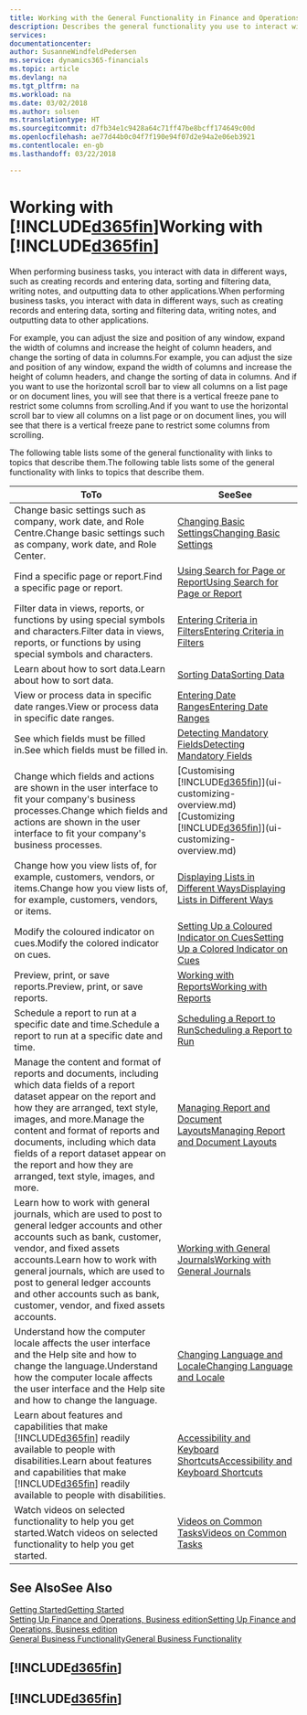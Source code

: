 ```yaml
---
title: Working with the General Functionality in Finance and Operations, Business edition  | Microsoft Docs
description: Describes the general functionality you use to interact with data in Finance and Operations, Business edition, such as entering values, sorting data, and changing views.
services: 
documentationcenter: 
author: SusanneWindfeldPedersen
ms.service: dynamics365-financials
ms.topic: article
ms.devlang: na
ms.tgt_pltfrm: na
ms.workload: na
ms.date: 03/02/2018
ms.author: solsen
ms.translationtype: HT
ms.sourcegitcommit: d7fb34e1c9428a64c71ff47be8bcff174649c00d
ms.openlocfilehash: ae77d44b0c04f7f190e94f07d2e94a2e06eb3921
ms.contentlocale: en-gb
ms.lasthandoff: 03/22/2018

---
```

# <a name="working-with-included365finincludesd365finmdmd"></a><span data-ttu-id="3fdec-103">Working with [!INCLUDE[d365fin](includes/d365fin_md.md)]</span><span class="sxs-lookup"><span data-stu-id="3fdec-103">Working with [!INCLUDE[d365fin](includes/d365fin_md.md)]</span></span>
<span data-ttu-id="3fdec-104">When performing business tasks, you interact with data in different ways, such as creating records and entering data, sorting and filtering data, writing notes, and outputting data to other applications.</span><span class="sxs-lookup"><span data-stu-id="3fdec-104">When performing business tasks, you interact with data in different ways, such as creating records and entering data, sorting and filtering data, writing notes, and outputting data to other applications.</span></span>

<span data-ttu-id="3fdec-105">For example, you can adjust the size and position of any window, expand the width of columns and increase the height of column headers, and change the sorting of data in columns.</span><span class="sxs-lookup"><span data-stu-id="3fdec-105">For example, you can adjust the size and position of any window, expand the width of columns and increase the height of column headers, and change the sorting of data in columns.</span></span> <span data-ttu-id="3fdec-106">And if you want to use the horizontal scroll bar to view all columns on a list page or on document lines, you will see that there is a vertical freeze pane to restrict some columns from scrolling.</span><span class="sxs-lookup"><span data-stu-id="3fdec-106">And if you want to use the horizontal scroll bar to view all columns on a list page or on document lines, you will see that there is a vertical freeze pane to restrict some columns from scrolling.</span></span>

<span data-ttu-id="3fdec-107">The following table lists some of the general functionality with links to topics that describe them.</span><span class="sxs-lookup"><span data-stu-id="3fdec-107">The following table lists some of the general functionality with links to topics that describe them.</span></span>

| <span data-ttu-id="3fdec-108">To</span><span class="sxs-lookup"><span data-stu-id="3fdec-108">To</span></span> | <span data-ttu-id="3fdec-109">See</span><span class="sxs-lookup"><span data-stu-id="3fdec-109">See</span></span> |
| --- | --- |
| <span data-ttu-id="3fdec-110">Change basic settings such as company, work date, and Role Centre.</span><span class="sxs-lookup"><span data-stu-id="3fdec-110">Change basic settings such as company, work date, and Role Center.</span></span> |[<span data-ttu-id="3fdec-111">Changing Basic Settings</span><span class="sxs-lookup"><span data-stu-id="3fdec-111">Changing Basic Settings</span></span>](ui-change-basic-settings.md) |
| <span data-ttu-id="3fdec-112">Find a specific page or report.</span><span class="sxs-lookup"><span data-stu-id="3fdec-112">Find a specific page or report.</span></span> |[<span data-ttu-id="3fdec-113">Using Search for Page or Report</span><span class="sxs-lookup"><span data-stu-id="3fdec-113">Using Search for Page or Report</span></span>](ui-search.md) |
| <span data-ttu-id="3fdec-114">Filter data in views, reports, or functions by using special symbols and characters.</span><span class="sxs-lookup"><span data-stu-id="3fdec-114">Filter data in views, reports, or functions by using special symbols and characters.</span></span> |[<span data-ttu-id="3fdec-115">Entering Criteria in Filters</span><span class="sxs-lookup"><span data-stu-id="3fdec-115">Entering Criteria in Filters</span></span>](ui-enter-criteria-filters.md) |
| <span data-ttu-id="3fdec-116">Learn about how to sort data.</span><span class="sxs-lookup"><span data-stu-id="3fdec-116">Learn about how to sort data.</span></span> |[<span data-ttu-id="3fdec-117">Sorting Data</span><span class="sxs-lookup"><span data-stu-id="3fdec-117">Sorting Data</span></span>](ui-sorting.md) |
| <span data-ttu-id="3fdec-118">View or process data in specific date ranges.</span><span class="sxs-lookup"><span data-stu-id="3fdec-118">View or process data in specific date ranges.</span></span> |[<span data-ttu-id="3fdec-119">Entering Date Ranges</span><span class="sxs-lookup"><span data-stu-id="3fdec-119">Entering Date Ranges</span></span>](ui-enter-date-ranges.md) |
| <span data-ttu-id="3fdec-120">See which fields must be filled in.</span><span class="sxs-lookup"><span data-stu-id="3fdec-120">See which fields must be filled in.</span></span> |[<span data-ttu-id="3fdec-121">Detecting Mandatory Fields</span><span class="sxs-lookup"><span data-stu-id="3fdec-121">Detecting Mandatory Fields</span></span>](ui-mandatory-fields.md) |
| <span data-ttu-id="3fdec-122">Change which fields and actions are shown in the user interface to fit your company's business processes.</span><span class="sxs-lookup"><span data-stu-id="3fdec-122">Change which fields and actions are shown in the user interface to fit your company's business processes.</span></span> |<span data-ttu-id="3fdec-123">[Customising [!INCLUDE[d365fin](includes/d365fin_md.md)]](ui-customizing-overview.md)</span><span class="sxs-lookup"><span data-stu-id="3fdec-123">[Customizing [!INCLUDE[d365fin](includes/d365fin_md.md)]](ui-customizing-overview.md)</span></span> |
| <span data-ttu-id="3fdec-124">Change how you view lists of, for example, customers, vendors, or items.</span><span class="sxs-lookup"><span data-stu-id="3fdec-124">Change how you view lists of, for example, customers, vendors, or items.</span></span> |[<span data-ttu-id="3fdec-125">Displaying Lists in Different Ways</span><span class="sxs-lookup"><span data-stu-id="3fdec-125">Displaying Lists in Different Ways</span></span>](across-display-lists-different-views.md) |
| <span data-ttu-id="3fdec-126">Modify the coloured indicator on cues.</span><span class="sxs-lookup"><span data-stu-id="3fdec-126">Modify the colored indicator on cues.</span></span> |[<span data-ttu-id="3fdec-127">Setting Up a Coloured Indicator on Cues</span><span class="sxs-lookup"><span data-stu-id="3fdec-127">Setting Up a Colored Indicator on Cues</span></span>](ui-how-setup-colored-indicator-cues.md) |
|<span data-ttu-id="3fdec-128">Preview, print, or save reports.</span><span class="sxs-lookup"><span data-stu-id="3fdec-128">Preview, print, or save reports.</span></span>|[<span data-ttu-id="3fdec-129">Working with Reports</span><span class="sxs-lookup"><span data-stu-id="3fdec-129">Working with Reports</span></span>](ui-work-report.md)|
| <span data-ttu-id="3fdec-130">Schedule a report to run at a specific date and time.</span><span class="sxs-lookup"><span data-stu-id="3fdec-130">Schedule a report to run at a specific date and time.</span></span> |[<span data-ttu-id="3fdec-131">Scheduling a Report to Run</span><span class="sxs-lookup"><span data-stu-id="3fdec-131">Scheduling a Report to Run</span></span>](ui-work-report.md#ScheduleReport) |
| <span data-ttu-id="3fdec-132">Manage the content and format of reports and documents, including which data fields of a report dataset appear on the report and how they are arranged, text style, images, and more.</span><span class="sxs-lookup"><span data-stu-id="3fdec-132">Manage the content and format of reports and documents, including which data fields of a report dataset appear on the report and how they are arranged, text style, images, and more.</span></span>|[<span data-ttu-id="3fdec-133">Managing Report and Document Layouts</span><span class="sxs-lookup"><span data-stu-id="3fdec-133">Managing Report and Document Layouts</span></span>](ui-manage-report-layouts.md) |
| <span data-ttu-id="3fdec-134">Learn how to work with general journals, which are used to post to general ledger accounts and other accounts such as bank, customer, vendor, and fixed assets accounts.</span><span class="sxs-lookup"><span data-stu-id="3fdec-134">Learn how to work with general journals, which are used to post to general ledger accounts and other accounts such as bank, customer, vendor, and fixed assets accounts.</span></span> |[<span data-ttu-id="3fdec-135">Working with General Journals</span><span class="sxs-lookup"><span data-stu-id="3fdec-135">Working with General Journals</span></span>](ui-work-general-journals.md) |
|<span data-ttu-id="3fdec-136">Understand how the computer locale affects the user interface and the Help site and how to change the language.</span><span class="sxs-lookup"><span data-stu-id="3fdec-136">Understand how the computer locale affects the user interface and the Help site and how to change the language.</span></span>|[<span data-ttu-id="3fdec-137">Changing Language and Locale</span><span class="sxs-lookup"><span data-stu-id="3fdec-137">Changing Language and Locale</span></span>](about-locale-language.md)|
|<span data-ttu-id="3fdec-138">Learn about features and capabilities that make [!INCLUDE[d365fin](includes/d365fin_md.md)] readily available to people with disabilities.</span><span class="sxs-lookup"><span data-stu-id="3fdec-138">Learn about features and capabilities that make [!INCLUDE[d365fin](includes/d365fin_md.md)] readily available to people with disabilities.</span></span>|[<span data-ttu-id="3fdec-139">Accessibility and Keyboard Shortcuts</span><span class="sxs-lookup"><span data-stu-id="3fdec-139">Accessibility and Keyboard Shortcuts</span></span>](ui-accessibility.md)|
|<span data-ttu-id="3fdec-140">Watch videos on selected functionality to help you get started.</span><span class="sxs-lookup"><span data-stu-id="3fdec-140">Watch videos on selected functionality to help you get started.</span></span>|[<span data-ttu-id="3fdec-141">Videos on Common Tasks</span><span class="sxs-lookup"><span data-stu-id="3fdec-141">Videos on Common Tasks</span></span>](across-videos.md)|  

## <a name="see-also"></a><span data-ttu-id="3fdec-142">See Also</span><span class="sxs-lookup"><span data-stu-id="3fdec-142">See Also</span></span>
[<span data-ttu-id="3fdec-143">Getting Started</span><span class="sxs-lookup"><span data-stu-id="3fdec-143">Getting Started</span></span>](index.md)  
[<span data-ttu-id="3fdec-144">Setting Up Finance and Operations, Business edition</span><span class="sxs-lookup"><span data-stu-id="3fdec-144">Setting Up Finance and Operations, Business edition</span></span>](setup.md)  
[<span data-ttu-id="3fdec-145">General Business Functionality</span><span class="sxs-lookup"><span data-stu-id="3fdec-145">General Business Functionality</span></span>](ui-across-business-areas.md)  

## [!INCLUDE[d365fin](includes/free_trial_md.md)]  
## [!INCLUDE[d365fin](includes/training_link_md.md)]

